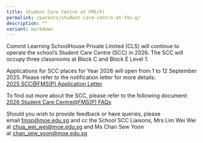 ```yaml
---
title: Student Care Centre at FMS(P)
permalink: /parents/student-care-centre-at-fms-p/
description: ""
variant: markdown
---
```

<p>Commit Learning SchoolHouse Private Limited (CLS) will continue to operate the school’s Student Care Centre (SCC) in 2026. The SCC will occupy three classrooms at Block C and Block E Level 1.</p>
<p>Applications for SCC places for Year 2026 will open from 1 to 12 September 2025. Please refer to the notification letter for more details:<br><a href="/files/2024/2025_SCC_FMS_P__Application_Letter.pdf" target="">2025 SCC@FMS(P) Application Letter</a></p>
<p>To find out more about the SCC, please refer to the following document:<br><a href="/files/2025/2026_SCC_FMS_P__Application_Letterf" target="">2026 Student Care Centre@FMS(P) FAQs</a></p>
<p>Should you wish to provide feedback or have queries, please email&nbsp;<a href="mailto:fmsp@moe.edu.sg" target="">fmsp@moe.edu.sg</a>&nbsp;and cc the School SCC Liaisons, Mrs Lim Wei Wei at&nbsp;<a href="mailto:chua_wei_wei@moe.edu.sg" target="">chua_wei_wei@moe.edu.sg</a> and Ms Chan Sew Yoon at&nbsp;<a href="mailto:chan_sew_yoon@moe.edu.sg" target="">chan_sew_yoon@moe.edu.sg</a></p>